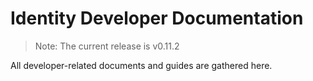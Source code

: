 # Identity Developer Documentation
>Note:
>The current release is v0.11.2

All developer-related documents and guides are gathered here.
